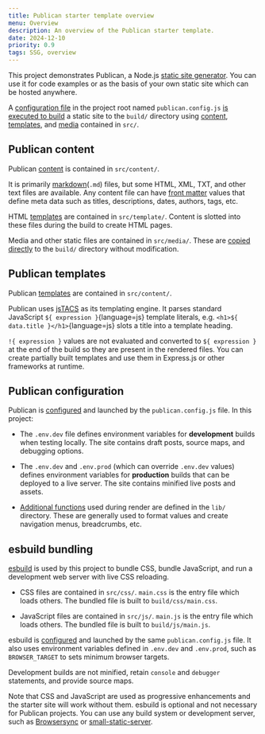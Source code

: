 ```yaml
---
title: Publican starter template overview
menu: Overview
description: An overview of the Publican starter template.
date: 2024-12-10
priority: 0.9
tags: SSG, overview
---
```


This project demonstrates Publican, a Node.js [static site generator](--ROOT--post/what-are-static-site-generators/). You can use it for code examples or as the basis of your own static site which can be hosted anywhere.

A [configuration file](--ROOT--docs/configuration/file/) in the project root named `publican.config.js` [is executed to build](--ROOT--docs/quickstart/usage/) a static site to the `build/` directory using [content](--ROOT--docs/content/files/), [templates](--ROOT--docs/templates/files/), and [media](--ROOT--docs/configuration/pass-through-files/) contained in `src/`.


## Publican content

Publican [content](--ROOT--docs/content/files/) is contained in `src/content/`.

It is primarily [markdown](--ROOT--docs/content/markdown/)(`.md`) files, but some HTML, XML, TXT, and other text files are available. Any content file can have [front matter](--ROOT--docs/content/front-matter/) values that define meta data such as titles, descriptions, dates, authors, tags, etc.

HTML [templates](--ROOT--docs/templates/files/) are contained in `src/template/`. Content is slotted into these files during the build to create HTML pages.

Media and other static files are contained in `src/media/`. These are [copied directly](--ROOT--docs/configuration/pass-through-files/) to the `build/` directory without modification.


## Publican templates

Publican [templates](--ROOT--docs/templates/files/) are contained in `src/content/`.

Publican uses [jsTACS](https://www.npmjs.com/package/jstacs) as its templating engine. It parses standard JavaScript `${ expression }`{language=js} template literals, e.g. `<h1>${ data.title }</h1>`{language=js} slots a title into a template heading.

`!{ expression }` values are not evaluated and converted to `${ expression }` at the end of the build so they are present in the rendered files. You can create partially built templates and use them in Express.js or other frameworks at runtime.


## Publican configuration

Publican is [configured](--ROOT--docs/configuration/file/) and launched by the `publican.config.js` file. In this project:

* The `.env.dev` file defines environment variables for **development** builds when testing locally. The site contains draft posts, source maps, and debugging options.

* The `.env.dev` and `.env.prod` (which can override `.env.dev` values) defines environment variables for **production** builds that can be deployed to a live server. The site contains minified live posts and assets.

* [Additional functions](--ROOT--docs/configuration/custom-options/) used during render are defined in the `lib/` directory. These are generally used to format values and create navigation menus, breadcrumbs, etc.


## esbuild bundling

[esbuild](https://esbuild.github.io/) is used by this project to bundle CSS, bundle JavaScript, and run a development web server with live CSS reloading.

* CSS files are contained in `src/css/`. `main.css` is the entry file which loads others. The bundled file is built to `build/css/main.css`.

* JavaScript files are contained in `src/js/`. `main.js` is the entry file which loads others. The bundled file is built to `build/js/main.js`.

esbuild is [configured](http://localhost:8222/docs/esbuild/configuration/) and launched by the same `publican.config.js` file. It also uses environment variables defined in `.env.dev` and `.env.prod`, such as `BROWSER_TARGET` to sets minimum browser targets.

Development builds are not minified, retain `console` and `debugger` statements, and provide source maps.

Note that CSS and JavaScript are used as progressive enhancements and the starter site will work without them. esbuild is optional and not necessary for Publican projects. You can use any build system or development server, such as [Browsersync](https://browsersync.io/) or [small-static-server](https://www.npmjs.com/package/small-static-server).
